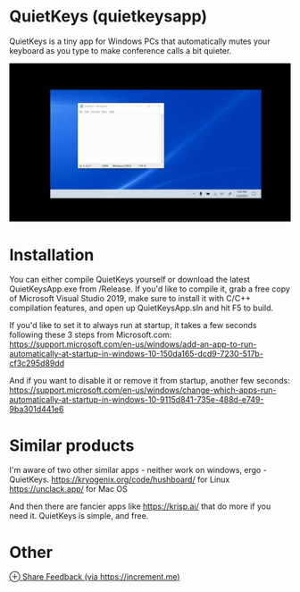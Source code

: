 # QuietKeys (quietkeysapp)

QuietKeys is a tiny app for Windows PCs that automatically mutes your keyboard as you type to make conference calls a bit quieter.

![QuietKeys Demo](https://raw.githubusercontent.com/thomaswilley/quietkeysapp/master/quietkeys_demo.gif)

# Installation

You can either compile QuietKeys yourself or download the latest QuietKeysApp.exe from /Release.
If you'd like to compile it, grab a free copy of Microsoft Visual Studio 2019, make sure to install it with C/C++ compilation features, and open up QuietKeysApp.sln and hit F5 to build.

If you'd like to set it to always run at startup, it takes a few seconds following these 3 steps from Microsoft.com:
https://support.microsoft.com/en-us/windows/add-an-app-to-run-automatically-at-startup-in-windows-10-150da165-dcd9-7230-517b-cf3c295d89dd

And if you want to disable it or remove it from startup, another few seconds:
https://support.microsoft.com/en-us/windows/change-which-apps-run-automatically-at-startup-in-windows-10-9115d841-735e-488d-e749-9ba301d441e6

# Similar products

I'm aware of two other similar apps - neither work on windows, ergo - QuietKeys.
https://kryogenix.org/code/hushboard/ for Linux
https://unclack.app/ for Mac OS

And then there are fancier apps like https://krisp.ai/ that do more if you need it.
QuietKeys is simple, and free.

# Other

[⊕ Share Feedback (via https://increment.me)](https://www.increment.me/tw/feedback/feedback-about-quietkeys/)
